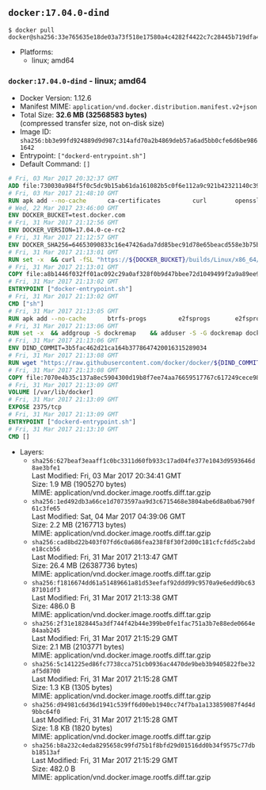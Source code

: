 ## `docker:17.04.0-dind`

```console
$ docker pull docker@sha256:33e765635e18de03a73f518e17580a4c4282f4422c7c28445b719dfa45820839
```

-	Platforms:
	-	linux; amd64

### `docker:17.04.0-dind` - linux; amd64

-	Docker Version: 1.12.6
-	Manifest MIME: `application/vnd.docker.distribution.manifest.v2+json`
-	Total Size: **32.6 MB (32568583 bytes)**  
	(compressed transfer size, not on-disk size)
-	Image ID: `sha256:bb3e99fd924889d9d987c314afd70a2b4869deb57a6ad5bb0cfe6d6be9861642`
-	Entrypoint: `["dockerd-entrypoint.sh"]`
-	Default Command: `[]`

```dockerfile
# Fri, 03 Mar 2017 20:32:37 GMT
ADD file:730030a984f5f0c5dc9b15ab61da161082b5c0f6e112a9c921b42321140c3927 in / 
# Fri, 03 Mar 2017 21:48:10 GMT
RUN apk add --no-cache 		ca-certificates 		curl 		openssl
# Wed, 22 Mar 2017 23:46:00 GMT
ENV DOCKER_BUCKET=test.docker.com
# Fri, 31 Mar 2017 21:12:56 GMT
ENV DOCKER_VERSION=17.04.0-ce-rc2
# Fri, 31 Mar 2017 21:12:57 GMT
ENV DOCKER_SHA256=64653090833c16e47426ada7dd85bec91d78e65beacd558e3b75ba4950e7be79
# Fri, 31 Mar 2017 21:13:01 GMT
RUN set -x 	&& curl -fSL "https://${DOCKER_BUCKET}/builds/Linux/x86_64/docker-${DOCKER_VERSION}.tgz" -o docker.tgz 	&& echo "${DOCKER_SHA256} *docker.tgz" | sha256sum -c - 	&& tar -xzvf docker.tgz 	&& mv docker/* /usr/local/bin/ 	&& rmdir docker 	&& rm docker.tgz 	&& docker -v
# Fri, 31 Mar 2017 21:13:01 GMT
COPY file:a8b1446f032ff01ac092c29a0af328f0b9d47bbee72d1049499f2a9a89ee988a in /usr/local/bin/ 
# Fri, 31 Mar 2017 21:13:02 GMT
ENTRYPOINT ["docker-entrypoint.sh"]
# Fri, 31 Mar 2017 21:13:02 GMT
CMD ["sh"]
# Fri, 31 Mar 2017 21:13:05 GMT
RUN apk add --no-cache 		btrfs-progs 		e2fsprogs 		e2fsprogs-extra 		iptables 		xfsprogs 		xz
# Fri, 31 Mar 2017 21:13:06 GMT
RUN set -x 	&& addgroup -S dockremap 	&& adduser -S -G dockremap dockremap 	&& echo 'dockremap:165536:65536' >> /etc/subuid 	&& echo 'dockremap:165536:65536' >> /etc/subgid
# Fri, 31 Mar 2017 21:13:06 GMT
ENV DIND_COMMIT=3b5fac462d21ca164b3778647420016315289034
# Fri, 31 Mar 2017 21:13:08 GMT
RUN wget "https://raw.githubusercontent.com/docker/docker/${DIND_COMMIT}/hack/dind" -O /usr/local/bin/dind 	&& chmod +x /usr/local/bin/dind
# Fri, 31 Mar 2017 21:13:08 GMT
COPY file:7070e4b35c137a8ec5904300d19b8f7ee74aa76659517767c617249cece98a4a in /usr/local/bin/ 
# Fri, 31 Mar 2017 21:13:09 GMT
VOLUME [/var/lib/docker]
# Fri, 31 Mar 2017 21:13:09 GMT
EXPOSE 2375/tcp
# Fri, 31 Mar 2017 21:13:09 GMT
ENTRYPOINT ["dockerd-entrypoint.sh"]
# Fri, 31 Mar 2017 21:13:10 GMT
CMD []
```

-	Layers:
	-	`sha256:627beaf3eaaff1c0bc3311d60fb933c17ad04fe377e1043d9593646d8ae3bfe1`  
		Last Modified: Fri, 03 Mar 2017 20:34:41 GMT  
		Size: 1.9 MB (1905270 bytes)  
		MIME: application/vnd.docker.image.rootfs.diff.tar.gzip
	-	`sha256:1ed492db3a66ce1d7073597aa9d3c6715468e3804abe6d8a0ba6790f61c3fe65`  
		Last Modified: Sat, 04 Mar 2017 04:39:06 GMT  
		Size: 2.2 MB (2167713 bytes)  
		MIME: application/vnd.docker.image.rootfs.diff.tar.gzip
	-	`sha256:cad8bd22b403f07fd6c0a686fea238f8f30f2d00c181cfcfdd5c2abde18ccb56`  
		Last Modified: Fri, 31 Mar 2017 21:13:47 GMT  
		Size: 26.4 MB (26387736 bytes)  
		MIME: application/vnd.docker.image.rootfs.diff.tar.gzip
	-	`sha256:f1816674dd61a51489661a81d53eefaf92ddd99c9570a9e6edd9bc6387101df3`  
		Last Modified: Fri, 31 Mar 2017 21:13:38 GMT  
		Size: 486.0 B  
		MIME: application/vnd.docker.image.rootfs.diff.tar.gzip
	-	`sha256:2f31e1828445a3df744f42b44e399be0fe1fac751a3b7e88ede0664e84aab245`  
		Last Modified: Fri, 31 Mar 2017 21:15:29 GMT  
		Size: 2.1 MB (2103771 bytes)  
		MIME: application/vnd.docker.image.rootfs.diff.tar.gzip
	-	`sha256:5c141225ed86fc7738cca751cb0936ac4470de9beb3b9405822fbe32af5d8700`  
		Last Modified: Fri, 31 Mar 2017 21:15:28 GMT  
		Size: 1.3 KB (1305 bytes)  
		MIME: application/vnd.docker.image.rootfs.diff.tar.gzip
	-	`sha256:d94981c6d36d1941c539ff6d00eb1940cc74f7ba1a133859087f4d4d9bbc64f0`  
		Last Modified: Fri, 31 Mar 2017 21:15:28 GMT  
		Size: 1.8 KB (1820 bytes)  
		MIME: application/vnd.docker.image.rootfs.diff.tar.gzip
	-	`sha256:b8a232c4eda8295658c99fd75b1f8bfd29d01516dd0b34f9575c77dbb18513af`  
		Last Modified: Fri, 31 Mar 2017 21:15:29 GMT  
		Size: 482.0 B  
		MIME: application/vnd.docker.image.rootfs.diff.tar.gzip
